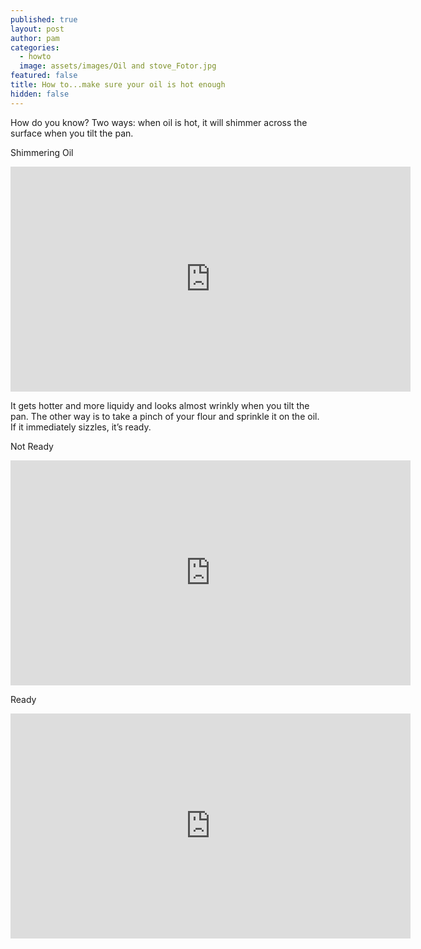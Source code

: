 ```yaml
---
published: true
layout: post
author: pam
categories:
  - howto
  image: assets/images/Oil and stove_Fotor.jpg
featured: false
title: How to...make sure your oil is hot enough
hidden: false
---
```

How do you know?  Two ways: when oil is hot, it will shimmer across the surface when you tilt the pan.  

Shimmering Oil

<iframe width="640" height="360" src="https://www.youtube.com/embed/cc4M9izmx5Q" frameborder="0" allow="accelerometer; autoplay; encrypted-media; gyroscope; picture-in-picture" allowfullscreen></iframe>


It gets hotter and more liquidy and looks almost wrinkly when you tilt the pan. The other way is to take a pinch of your flour and sprinkle it on the oil.  If it immediately sizzles, it’s ready.

Not Ready

<iframe width="640" height="360" src="https://www.youtube.com/embed/zIRz8s_ud4I" frameborder="0" allow="accelerometer; autoplay; encrypted-media; gyroscope; picture-in-picture" allowfullscreen></iframe>

Ready

<iframe width="640" height="360" src="https://www.youtube.com/embed/pPbEDvsaQzA" frameborder="0" allow="accelerometer; autoplay; encrypted-media; gyroscope; picture-in-picture" allowfullscreen></iframe>

